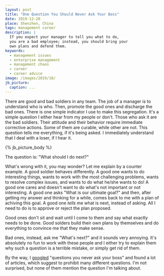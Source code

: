 ```yaml
---
layout: post
title: "One Question You Should Never Ask Your Boss"
date: 2019-12-20
place: Shenzhen, China
tags: management career
description: |
  If you expect your manager to tell you what to do,
  you are a bad employee; instead, you should bring your
  own plans and defend them.
keywords:
  - management issues
  - enterprise management
  - management chaos
  - career
  - career advice
image: /images/2019/10/
jb_picture:
  caption: ...
---
```


There are good and bad soldiers in any team. The job of a manager is to
understand who is who. Then, promote the good ones and discharge the bad ones.
There is one simple indicator I use to make this segregation. It's a simple
question I either hear from my people or don't. Those who ask it
are the bad soldiers. Their attitude and their behavior require immediate
corrective actions. Some of them are curable, while other are not. This
question tells me everything, if it's being asked. I immediately understand
that I deal with a loser, if I hear it.

<!--more-->

{% jb_picture_body %}

The question is: "What should I do next?"

What's wrong with it, you may wonder? Let me explain by a counter example.
A good soldier behaves differently. A good one wants to do interesting things,
wants to work with the most challenging problems, wants to resolve complex
issues, and wants to do what he/she wants to do!
A good one cares and doesn't want to do what's not important or not interesting.
A good one asks "What is our ultimate goal?" and then, after getting my answer and thinking
for a while, comes back to me with a plan of achiving this goal. A good one
_tells_ me what is next, instead of asking. All I need to do is to approve
or reject the plan proposed.

Good ones don't sit and wait until I come to them and say what exactly
needs to be done. Good solders build their own plans by themselves and
do everything to convince me that they make sense.

Bad ones, instead, ask me "What's next?" and it sounds very annoying.
It's absolutely no fun to work with these people and I either try to explain them
why such a question is a terrible mistake, or simply get rid of them.

By the way, I [googled](https://www.google.com/search?q=questions+you+never+ask+your+boss)
"questions you never ask your boss" and found
a lot of articles, which suggest to prohibit many different questions. I'm not
surprised, but none of them mention the question I'm talking about.

